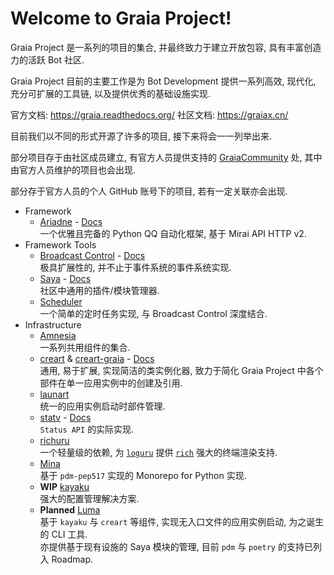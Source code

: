# Welcome to Graia Project!

Graia Project 是一系列的项目的集合, 并最终致力于建立开放包容, 具有丰富创造力的活跃 Bot 社区.

Graia Project 目前的主要工作是为 Bot Development 提供一系列高效, 现代化, 充分可扩展的工具链,
以及提供优秀的基础设施实现.

官方文档: https://graia.readthedocs.org/
社区文档: https://graiax.cn/

目前我们以不同的形式开源了许多的项目, 接下来将会一一列举出来.

部分项目存于由社区成员建立, 有官方人员提供支持的 [GraiaCommunity](https://github.com/GraiaCommunity) 处,
其中由官方人员维护的项目也会出现.

部分存于官方人员的个人 GitHub 账号下的项目, 若有一定关联亦会出现.

* Framework
  * [Ariadne](https://github.com/GraiaProject/Ariadne) - [Docs](https://graia.readthedocs.io/ariadne)  
    一个优雅且完备的 Python QQ 自动化框架, 基于 Mirai API HTTP v2.
* Framework Tools
  * [Broadcast Control](https://github.com/GraiaProject/BroadcastControl) - [Docs](https://graia.readthedocs.io/broadcast/)  
    极具扩展性的, 并不止于事件系统的事件系统实现.
  * [Saya](https://github.com/GraiaProject/Saya) - [Docs](https://graia.readthedocs.io/saya/)  
    社区中通用的插件/模块管理器.
  * [Scheduler](https://github.com/GraiaProject/Scheduler)  
    一个简单的定时任务实现, 与 Broadcast Control 深度结合.
* Infrastructure
  * [Amnesia](https://github.com/GraiaProject/Amnesia)  
    一系列共用组件的集合.
  * [creart](https://github.com/GraiaProject/creart) & [creart-graia](https://github.com/GraiaProject/creart-graia) - [Docs](https://graia.readthedocs.io/other/creart/intro/)  
    通用, 易于扩展, 实现简洁的类实例化器, 致力于简化 Graia Project 中各个部件在单一应用实例中的创建及引用.
  * [launart](https://github.com/GraiaProject/launart)  
    统一的应用实例启动时部件管理.
  * [statv](https://github.com/GraiaProject/statv) - [Docs](https://graia.readthedocs.io/other/statv/)  
    `Status API` 的实际实现.
  * [richuru](https://github.com/GreyElaina/richuru)  
    一个轻量级的依赖, 为 [`loguru`](https://github.com/Delgan/loguru) 提供 [`rich`](https://github.com/willmcgugan/rich) 强大的终端渲染支持.
  * [Mina](https://github.com/GreyElaina/Mina)  
    基于 `pdm-pep517` 实现的 Monorepo for Python 实现.
  * **WIP** [kayaku](https://github.com/GraiaCommunity/kayaku)  
    强大的配置管理解决方案.
  * **Planned** [Luma](https://github.com/GraiaProject/Luma)  
    基于 `kayaku` 与 `creart` 等组件, 实现无入口文件的应用实例启动, 为之诞生的 CLI 工具.  
    亦提供基于现有设施的 Saya 模块的管理, 目前 `pdm` 与 `poetry` 的支持已列入 Roadmap. 
